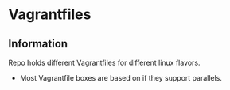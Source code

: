 # Vagrantfiles

## Information

Repo holds different Vagrantfiles for different linux flavors.

- Most Vagrantfile boxes are based on if they support parallels.
